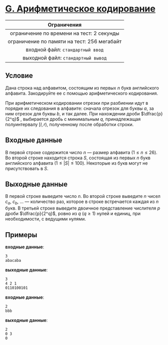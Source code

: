 # [G. Арифметическое кодирование](G.py)

| Ограничения                                 |
|:-------------------------------------------:|
| ограничение по времени на тест: 2 секунды   |
| ограничение по памяти на тест: 256 мегабайт |
| входной файл: `стандартный ввод`            |
| выходной файл: `стандартный вывод`          |

## Условие

Дана строка над алфавитом, состоящим из первых $n$ букв английского алфавита. Закодируйте ее с помощью арифметического кодирования.

При арифметическом кодировании отрезки при разбиении идут в порядке их следования в алфавите: сначала отрезок для буквы $a$, за ним отрезок для буквы $b$, и так далее. При нахождении дроби $\dfrac{p}{2^q}$ , выбирается дробь с минимальным $q$, принадлежащая полуинтервалу $[l, r)$, полученному после обработки строки.

## Входные данные

В первой строке содержится число $n$ — размер алфавита $(1 \leqslant n \leqslant 26)$. Во второй строке находится строка $S$, состоящая из первых $n$ букв английского алфавита $(1 \leqslant |S| \leqslant 100)$. Некоторые из букв могут не присутствовать в $S$.

## Выходные данные

В первой строке выведите число $n$. Во второй строке выведите $n$ чисел $c_a, ~ c_b, ~ \ldots$ — количество раз, которое в строке встречается каждая из $n$ букв. В третьей строке выведите двоичное представление числителя $p$ дроби $\dfrac{p}{2^q}$, ровно из $q$ $(q \geqslant 1)$ нулей и единиц, при необходимости, с ведущими нулями.

## Примеры

**входные данные**:

```text
3
abacaba
```

**выходные данные**:

```text
3
4 2 1
0110100101
```

**входные данные**:

```text
2
bbb
```

**выходные данные**:

```text
2
0 3
0
```
